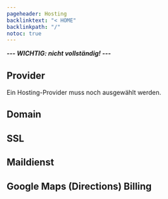 ```yaml
---
pageheader: Hosting
backlinktext: "< HOME"
backlinkpath: "/"
notoc: true
---
```


***--- WICHTIG: nicht vollständig! ---*** 

## Provider

Ein Hosting-Provider muss noch ausgewählt werden.

## Domain

## SSL

## Maildienst

## Google Maps (Directions) Billing
